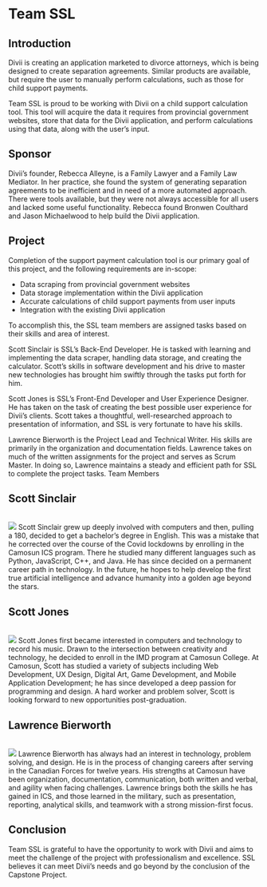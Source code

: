# Team SSL

## Introduction

Divii is creating an application marketed to divorce attorneys, which is being designed to create separation agreements.  Similar products are available, but require the user to manually perform calculations, such as those for child support payments.

Team SSL is proud to be working with Divii on a child support calculation tool. This tool will acquire the data it requires from provincial government websites, store that data for the Divii application, and perform calculations using that data, along with the user’s input.

## Sponsor

Divii’s founder, Rebecca Alleyne, is a Family Lawyer and a Family Law Mediator.  In her practice, she found the system of generating separation agreements to be inefficient and in need of a more automated approach.  There were tools available, but they were not always accessible for all users and lacked some useful functionality.  Rebecca found Bronwen Coulthard and Jason Michaelwood to help build the Divii application.

## Project

Completion of the support payment calculation tool is our primary goal of this project, and the following requirements are in-scope:
- Data scraping from provincial government websites
- Data storage implementation within the Divii application
- Accurate calculations of child support payments from user inputs
- Integration with the existing Divii application

To accomplish this, the SSL team members are assigned tasks based on their skills and area of interest.

Scott Sinclair is SSL’s Back-End Developer.  He is tasked with learning and implementing the data scraper, handling data storage, and creating the calculator.  Scott’s skills in software development and his drive to master new technologies has brought him swiftly through the tasks put forth for him.

Scott Jones is SSL’s Front-End Developer and User Experience Designer.  He has taken on the task of creating the best possible user experience for Divii’s clients.  Scott takes a thoughtful, well-researched approach to presentation of information, and SSL is very fortunate to have his skills.

Lawrence Bierworth is the Project Lead and Technical Writer.  His skills are primarily in the organization and documentation fields.  Lawrence takes on much of the written assignments for the project and serves as Scrum Master.  In doing so, Lawrence maintains a steady and efficient path for SSL to complete the project tasks.
Team Members

<div class="block" markdown="1">
<h2>Scott Sinclair</h2>
<br>
<div class="inner-block" markdown="1">
<img src="team-bios-photos/cs/team-photos/team-ssl-photos/scoot_head.png" class="portrait-img">
Scott Sinclair grew up deeply involved with computers and then, pulling a 180, decided to get a bachelor’s degree in English.  This was a mistake that he corrected over the course of the Covid lockdowns by enrolling in the Camosun ICS program.  There he studied many different languages such as Python, JavaScript, C++, and Java.  He has since decided on a permanent career path in technology.  In the future, he hopes to help develop the first true artificial intelligence and advance humanity into a golden age beyond the stars.
<br>
</div>
</div>

<div class="block" markdown="1">
<h2>Scott Jones</h2>
<br>
<div class="inner-block" markdown="1">
<img src="team-bios-photos/cs/team-photos/team-ssl-photos/scottj-headshot.jpg" class="portrait-img">
Scott Jones first became interested in computers and technology to record his music.  Drawn to the intersection between creativity and technology, he decided to enroll in the IMD program at Camosun College.  At Camosun, Scott has studied a variety of subjects including Web Development, UX Design, Digital Art, Game Development, and Mobile Application Development; he has since developed a deep passion for programming and design.  A hard worker and problem solver, Scott is looking forward to new opportunities post-graduation.
<br>
</div>
</div>

<div class="block" markdown="1">
<h2>Lawrence Bierworth</h2>
<br>
<div class="inner-block" markdown="1">
<img src="team-bios-photos/cs/team-photos/team-ssl-photos/lawrence.jpg" class="portrait-img">
Lawrence Bierworth has always had an interest in technology, problem solving, and design.  He is in the process of changing careers after serving in the Canadian Forces for twelve years.  His strengths at Camosun have been organization, documentation, communication, both written and verbal, and agility when facing challenges.  Lawrence brings both the skills he has gained in ICS, and those learned in the military, such as presentation, reporting, analytical skills, and teamwork with a strong mission-first focus.
<br>
</div>
</div>

## Conclusion
Team SSL is grateful to have the opportunity to work with Divii and aims to meet the challenge of the project with professionalism and excellence.  SSL believes it can meet Divii’s needs and go beyond by the conclusion of the Capstone Project.


